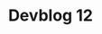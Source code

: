 ---
slug: 12
title: Devblog 12
description: What’s that coming over the hill? Is it a devblog? Why yes, it most certainly is!
image: images/devblog/12/title.png
toc_max_heading_level: 4
authors: kacper
---